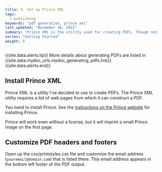 ```yaml
---
title: 9. Set up Prince XML
tags: 
  - publishing
keywords: "pdf generation, prince xml"
last_updated: "November 30, 2015"
summary: "Prince XML is the utility used for creating PDFs. Though not free, this utility gets a list of links and compiles them into a PDF."
series: "Getting Started"
weight: 9
---
```


{{site.data.alerts.tip}} More details about generating PDFs are listed in {{site.data.mydoc_urls.mydoc_generating_pdfs.link}}. {{site.data.alerts.end}}

## Install Prince XML

Prince XML is a utility I've decided to use to create PDFs. The Prince XML utility requires a list of web pages from which it can construct a PDF. 

You need to install Prince. See the [instructions on the Prince website](http://www.princexml.com/doc/installing/#macosx) for installing Prince.

Prince will work even without a license, but it will imprint a small Prince image on the first page.

## Customize PDF headers and footers

Open up the css/printstyles.css file and customize the email address (`youremail@domain.com`) that is listed there. This email address appears in the bottom left footer of the PDF output.

